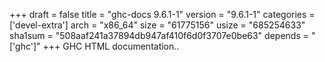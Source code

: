 +++
draft = false
title = "ghc-docs 9.6.1-1"
version = "9.6.1-1"
categories = ['devel-extra']
arch = "x86_64"
size = "61775156"
usize = "685254633"
sha1sum = "508aaf241a37894db947af410f6d0f3707e0be63"
depends = "['ghc']"
+++
GHC HTML documentation..
